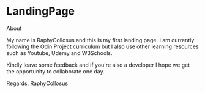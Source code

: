 # LandingPage

About

My name is RaphyCollosus and this is my first landing page. I am currently following the Odin Project curriculum but I also use other learning resources such as Youtube, Udemy and W3Schools.


Kindly leave some feedback and if you're also a developer I hope we get the opportunity to collaborate one day.

Regards,
RaphyCollosus